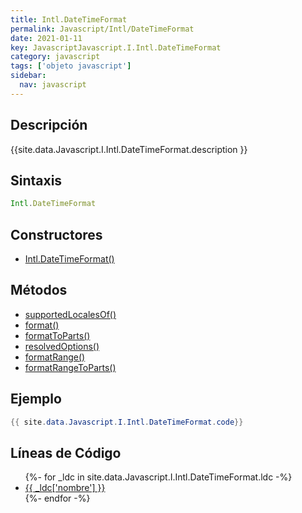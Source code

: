 ```yaml
---
title: Intl.DateTimeFormat
permalink: Javascript/Intl/DateTimeFormat
date: 2021-01-11
key: JavascriptJavascript.I.Intl.DateTimeFormat
category: javascript
tags: ['objeto javascript']
sidebar: 
  nav: javascript
---
```


## Descripción
{{site.data.Javascript.I.Intl.DateTimeFormat.description }}

## Sintaxis
~~~javascript
Intl.DateTimeFormat
~~~

## Constructores
* [Intl.DateTimeFormat()](/Javascript/Intl/DateTimeFormat/Intl/DateTimeFormat/)

## Métodos
* [supportedLocalesOf()](/Javascript/Intl/DateTimeFormat/supportedLocalesOf)
* [format()](/Javascript/Intl/DateTimeFormat/format)
* [formatToParts()](/Javascript/Intl/DateTimeFormat/formatToParts)
* [resolvedOptions()](/Javascript/Intl/DateTimeFormat/resolvedOptions)
* [formatRange()](/Javascript/Intl/DateTimeFormat/formatRange)
* [formatRangeToParts()](/Javascript/Intl/DateTimeFormat/formatRangeToParts)

## Ejemplo
~~~java
{{ site.data.Javascript.I.Intl.DateTimeFormat.code}}
~~~

## Líneas de Código
<ul>
{%- for _ldc in site.data.Javascript.I.Intl.DateTimeFormat.ldc -%}
   <li>
       <a href="{{_ldc['url'] }}">{{ _ldc['nombre'] }}</a>
   </li>
{%- endfor -%}
</ul>
